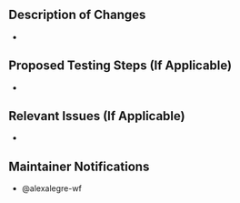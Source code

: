 ## Description of Changes

  -

## Proposed Testing Steps (If Applicable)

  -

## Relevant Issues (If Applicable)

  -

## Maintainer Notifications

  - @alexalegre-wf
